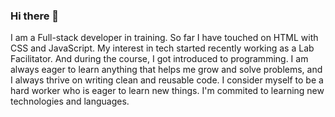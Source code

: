 ### Hi there 👋

I am a Full-stack developer in training. So far I have touched on HTML with CSS and JavaScript. 
My interest in tech started recently working as a Lab Facilitator. And during the course, I got introduced to programming.
I am always eager to learn anything that helps me grow and solve problems, and I always thrive on writing clean and reusable code.
I consider myself to be a hard worker who is eager to learn new things. I'm commited to learning new technologies and languages.
